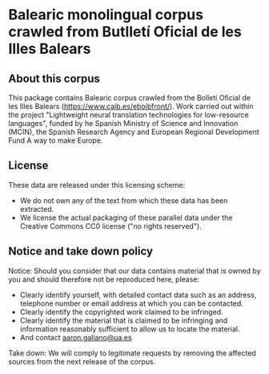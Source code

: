 Balearic monolingual corpus crawled from Butlletí Oficial de les Illes Balears
======================================================================================================================

## About this corpus

This package contains Balearic corpus crawled from the Bolletí Oficial de les Illes Balears (https://www.caib.es/eboibfront/).
Work carried out within the project "Lightweight neural translation technologies for low-resource languages", funded by he Spanish Ministry of Science and Innovation (MCIN), the Spanish Research Agency and European Regional Development Fund A way to make Europe.

## License
These data are released under this licensing scheme:
 * We do not own any of the text from which these data has been extracted.
 * We license the actual packaging of these parallel data under the Creative
   Commons CC0 license ("no rights reserved").

## Notice and take down policy
Notice: Should you consider that our data contains material that is owned by
you and should therefore not be reproduced here, please:

 * Clearly identify yourself, with detailed contact data such as an address,
   telephone number or email address at which you can be contacted.
 * Clearly identify the copyrighted work claimed to be infringed.
 * Clearly identify the material that is claimed to be infringing and
   information reasonably sufficient to allow us to locate the material. 
 * And contact aaron.galiano@ua.es

Take down: We will comply to legitimate requests by removing the affected
sources from the next release of the corpus.
